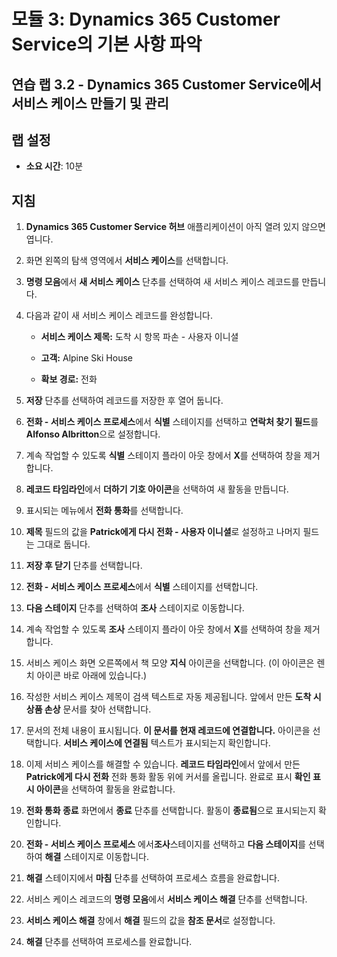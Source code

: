 ﻿---
lab:
    title: '랩 3.2: Dynamics 365 Customer Service에서 서비스 케이스 만들기 및 관리'
    module: '모듈 3: Dynamics 365 Customer Service의 기본 사항 파악'
---

모듈 3: Dynamics 365 Customer Service의 기본 사항 파악
========================

## 연습 랩 3.2 - Dynamics 365 Customer Service에서 서비스 케이스 만들기 및 관리

## 랩 설정

  - **소요 시간**: 10분

## 지침

1. **Dynamics 365 Customer Service 허브** 애플리케이션이 아직 열려 있지 않으면 엽니다. 

2. 화면 왼쪽의 탐색 영역에서 **서비스 케이스**를 선택합니다. 

3. **명령 모음**에서 **새 서비스 케이스** 단추를 선택하여 새 서비스 케이스 레코드를 만듭니다.

4. 다음과 같이 새 서비스 케이스 레코드를 완성합니다.

	- **서비스 케이스 제목:** 도착 시 항목 파손 - 사용자 이니셜

	- **고객:** Alpine Ski House

	- **확보 경로:** 전화

5. **저장** 단추를 선택하여 레코드를 저장한 후 열어 둡니다. 

6. **전화 - 서비스 케이스 프로세스**에서 **식별** 스테이지를 선택하고 **연락처 찾기 필드**를 **Alfonso Albritton**으로 설정합니다. 

7. 계속 작업할 수 있도록 **식별** 스테이지 플라이 아웃 창에서 **X**를 선택하여 창을 제거합니다. 

8. **레코드 타임라인**에서 **더하기 기호 아이콘**을 선택하여 새 활동을 만듭니다. 

9. 표시되는 메뉴에서 **전화 통화**를 선택합니다.

10. **제목** 필드의 값을 **Patrick에게 다시 전화 - 사용자 이니셜**로 설정하고 나머지 필드는 그대로 둡니다. 

11. **저장 후 닫기** 단추를 선택합니다. 

12. **전화 - 서비스 케이스 프로세스**에서 **식별** 스테이지를 선택합니다.

13. **다음 스테이지** 단추를 선택하여 **조사** 스테이지로 이동합니다. 

14. 계속 작업할 수 있도록 **조사** 스테이지 플라이 아웃 창에서 **X**를 선택하여 창을 제거합니다. 

15. 서비스 케이스 화면 오른쪽에서 책 모양 **지식** 아이콘을 선택합니다. (이 아이콘은 렌치 아이콘 바로 아래에 있습니다.)

16. 작성한 서비스 케이스 제목이 검색 텍스트로 자동 제공됩니다. 앞에서 만든 **도착 시 상품 손상** 문서를 찾아 선택합니다. 

17. 문서의 전체 내용이 표시됩니다. **이 문서를 현재 레코드에 연결합니다.** 아이콘을 선택합니다. **서비스 케이스에 연결됨** 텍스트가 표시되는지 확인합니다. 

18. 이제 서비스 케이스를 해결할 수 있습니다. **레코드 타임라인**에서 앞에서 만든 **Patrick에게 다시 전화** 전화 통화 활동 위에 커서를 올립니다. 완료로 표시 **확인 표시 아이콘**을 선택하여 활동을 완료합니다. 

19. **전화 통화 종료** 화면에서 **종료** 단추를 선택합니다. 활동이 **종료됨**으로 표시되는지 확인합니다. 

20. **전화 - 서비스 케이스 프로세스** 에서**조사**스테이지를 선택하고 **다음 스테이지**를 선택하여 **해결** 스테이지로 이동합니다. 

21. **해결** 스테이지에서 **마침** 단추를 선택하여 프로세스 흐름을 완료합니다. 

22. 서비스 케이스 레코드의 **명령 모음**에서 **서비스 케이스 해결** 단추를 선택합니다.

23. **서비스 케이스 해결** 창에서 **해결** 필드의 값을 **참조 문서**로 설정합니다. 

24. **해결** 단추를 선택하여 프로세스를 완료합니다. 
